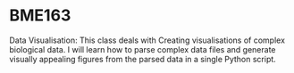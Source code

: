 # BME163
Data Visualisation: This class deals with Creating visualisations of complex biological data. I will learn how to parse complex data files and generate visually appealing figures from the parsed data in a single Python script.
